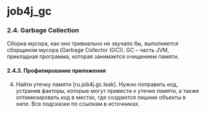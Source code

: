 # job4j_gc

### 2.4. Garbage Collection

Сборка мусора, как оно тривиально не звучало бы, выполняется сборщиком мусора (Garbage Collector (GC)).
GC – часть JVM, прикладная программа, которая занимается очищением памяти.

#### 2.4.3. Профилирование приложения

4. Найти утечку памяти [ru.job4j.gc.leak].
   Нужно поправить код, устранив факторы, которые могут привести к утечке памяти, а также оптимизировать код в местах,
   где создаются лишние объекты в хипе. Все подсказки по ссылкам в источниках.
